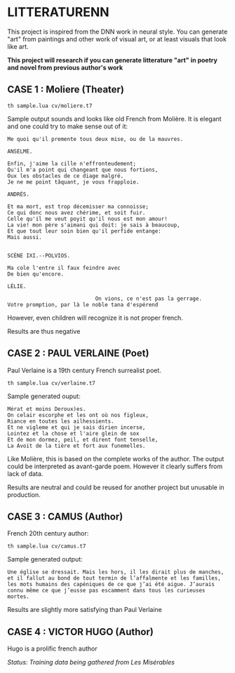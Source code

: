 
# LITTERATURENN

This project is inspired from the DNN work in neural style. You can generate "art" from paintings and other work of visual art, or at least visuals that look like art.

**This project will research if you can generate litterature "art" in poetry and novel from previous author's work**

## CASE 1 : Moliere (Theater)

```
th sample.lua cv/moliere.t7
```

Sample output sounds and looks like old French from Molière. It is elegant and one could try to make sense out of it:

```
Me quoi qu'il premente tous deux mise, ou de la mauvres.

ANSELME.

Enfin, j'aime la cille n'effronteudement;
Qu'il m'a point qui changeant que nous fortions,
Oux les obstacles de ce diage malgré.
Je ne me point tâquant, je vous frapploie.

ANDRÈS.

Et ma mort, est trop décemisser ma connoisse;
Ce qui donc nous avez chérime, et soit fuir.
Celle qu'il me veut poyit qu'il nous est mon amour!
La vie! mon père s'aimani qui doit: je sais à beaucoup,
Et que tout leur soin bien qu'il perfide entange:
Mais aussi.


SCÈNE IXI.--POLVIOS.

Ma cole l'entre il faux feindre avec
De bien qu'encore.

LÉLIE.

                            On vions, ce n'est pas la gerrage.
Votre promption, par là le noble tana d'espérend
```

However, even children will recognize it is not proper french.

Results are thus negative

## CASE 2 : PAUL VERLAINE (Poet)

Paul Verlaine is a 19th century French surrealist poet.

```
th sample.lua cv/verlaine.t7
```

Sample generated ouput:

```
Mérat et moins Deroux)es.
On celair escorphe et les ont où nos figleux,
Riance en toutes les ailhessients.
Et ne vigleme et qui je sais dirien incerse,
Lointez et la chose et l'aire glein de sox
Et de mon dormez, peil, et dirent font tenselle,
La Avoit de la tière et fort aux funemelles.

```

Like Molière, this is based on the complete works of the author. The output could be interpreted as avant-garde poem. However it clearly suffers from lack of data.

Results are neutral and could be reused for another project but unusable in production.


## CASE 3 : CAMUS (Author)

French 20th century author:

```
th sample.lua cv/camus.t7
```

Sample generated output:

```
Une église se dressait. Mais les hors, il les dirait plus de manches, et il fallut au bond de tout termin de l’affalmente et les familles, les mots humains des capéniques de ce que j’ai été aigue. J’aurais connu même ce que j’eusse pas escamment dans tous les curieuses mortes.
```

Results are slightly more satisfying than Paul Verlaine

## CASE 4 : VICTOR HUGO (Author)

Hugo is a prolific french author

*Status: Training data being gathered from Les Misérables*
